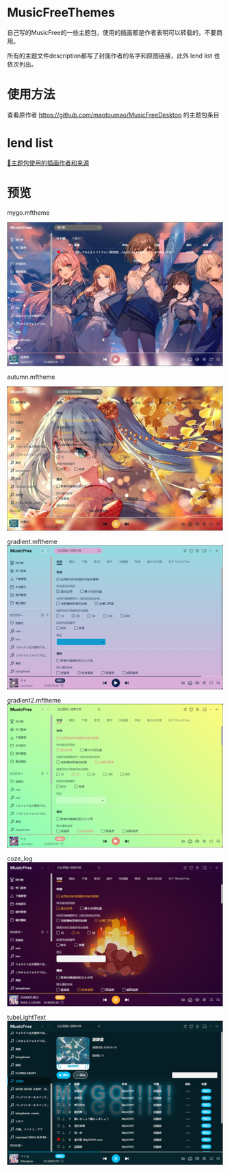 # MusicFreeThemes

自己写的MusicFree的一些主题包，使用的插画都是作者表明可以转载的，不要商用。

所有的主题文件description都写了封面作者的名字和原图链接，此外 lend list 也依次列出。

# 使用方法

查看原作者 https://github.com/maotoumao/MusicFreeDesktop 的主题包条目


# lend list

[💖主题包使用的插画作者和来源](./lendlist.md)

# 预览

mygo.mftheme

![](https://github.com/beef-potato/picx-images-hosting/raw/master/musicfreeTheme/mygopreview.9rj81mm3dr.webp)

autumn.mftheme

![](https://github.com/beef-potato/picx-images-hosting/raw/master/musicfreeTheme/autumnpreview.pf5vqo97v.webp)

gradient.mftheme
![](./gradient/imgs/preview.png)

gradient2.mftheme
![](./gradient2/imgs/preview.png)

coze_log
![](./coze_log/imgs/preview.png)

tubeLightText
![](./tubeLightText/imgs/preview.png)